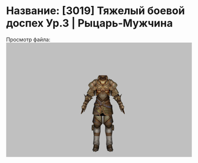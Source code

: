 # Название: [3019] Тяжелый боевой доспех Ур.3 | Рыцарь-Мужчина

Просмотр файла:
![p000004.png](p000004.png)